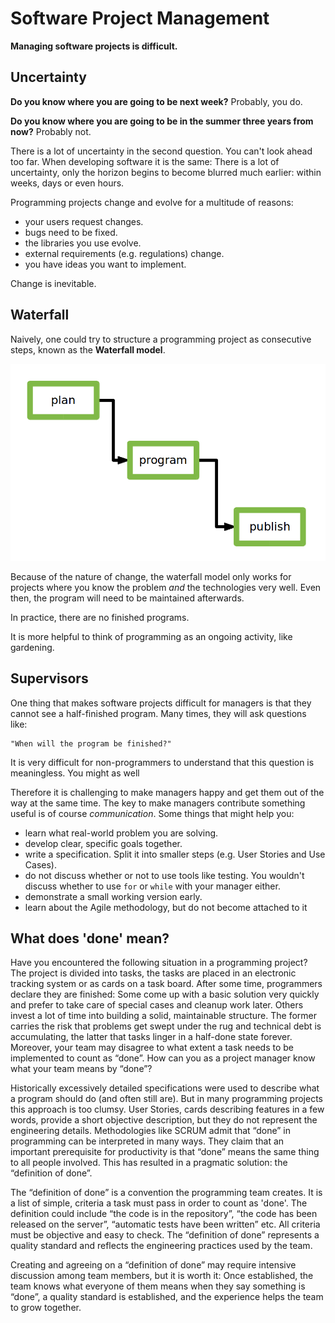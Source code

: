 
# Software Project Management

**Managing software projects is difficult.**

## Uncertainty

**Do you know where you are going to be next week?** Probably, you do.

**Do you know where you are going to be in the summer three years from now?** Probably not.

There is a lot of uncertainty in the second question. You can't look ahead too far. When developing software it is the same: There is a lot of uncertainty, only the horizon begins to become blurred much earlier: within weeks, days or even hours.

Programming projects change and evolve for a multitude of reasons:

* your users request changes.
* bugs need to be fixed.
* the libraries you use evolve. 
* external requirements (e.g. regulations) change.
* you have ideas you want to implement.

Change is inevitable.

## Waterfall

Naively, one could try to structure a programming project as consecutive steps, known as the **Waterfall model**.

![Waterfall](waterfall.png)

Because of the nature of change, the waterfall model only works for projects where you know the problem *and* the technologies very well. Even then, the program will need to be maintained afterwards. 

In practice, there are no finished programs.

It is more helpful to think of programming as an ongoing activity, like gardening.


## Supervisors

One thing that makes software projects difficult for managers is that they cannot see a half-finished program. Many times, they will ask questions like:

    "When will the program be finished?"

It is very difficult for non-programmers to understand that this question is meaningless. You might as well

Therefore it is challenging to make managers happy and get them out of the way at the same time. The key to make managers contribute something useful is of course *communication*. Some things that might help you:

* learn what real-world problem you are solving.
* develop clear, specific goals together.
* write a specification. Split it into smaller steps (e.g. User Stories and Use Cases).
* do not discuss whether or not to use tools like testing. You wouldn't discuss whether to use `for` or `while` with your manager either.
* demonstrate a small working version early.
* learn about the Agile methodology, but do not become attached to it


## What does 'done' mean?

Have you encountered the following situation in a programming project? The project is divided into tasks, the tasks are placed in an electronic tracking system or as cards on a task board. After some time, programmers declare they are finished: Some come up with a basic solution very quickly and prefer to take care of special cases and cleanup work later. Others invest a lot of time into building a solid, maintainable structure. The former carries the risk that problems get swept under the rug and technical debt is accumulating, the latter that tasks linger in a half-done state forever. Moreover, your team may disagree to what extent a task needs to be implemented to count as “done”. How can you as a project manager know what your team means by “done”?

Historically excessively detailed specifications were used to describe what a program should do (and often still are). But in many programming projects this approach is too clumsy. User Stories, cards describing features in a few words, provide a short objective description, but they do not represent the engineering details. Methodologies like SCRUM admit that “done” in programming can be interpreted in many ways. They claim that an important prerequisite for productivity is that “done” means the same thing to all people involved. This has resulted in a pragmatic solution: the “definition of done”.

The “definition of done” is a convention the programming team creates. It is a list of simple, criteria a task must pass in order to count as 'done'. The definition could include “the code is in the repository”, “the code has been released on the server”, “automatic tests have been written” etc. All criteria must be objective and easy to check. The “definition of done” represents a quality standard and reflects the engineering practices used by the team.

Creating and agreeing on a “definition of done” may require intensive discussion among team members, but it is worth it: Once established, the team knows what everyone of them means when they say something is “done”, a quality standard is established, and the experience helps the team to grow together.
